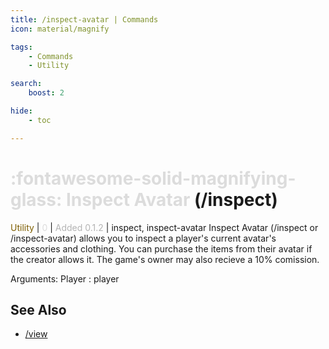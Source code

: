 ```yaml
---
title: /inspect-avatar | Commands
icon: material/magnify

tags:
    - Commands
    - Utility

search:
    boost: 2

hide:
    - toc

---
```

# <p style="color: rgb(220,220,220); display: inline;">:fontawesome-solid-magnifying-glass: Inspect Avatar</p> (/inspect)
<div style="display:inline;">
<p style="color: #7F5F02; display: inline;">Utility</p> | <p style="color: rgb(220,220,220); display: inline;">0</p> | <p style="color: rgb(180,180,180); display: inline;"> Added 0.1.2</p> | inspect, inspect-avatar
</div>
Inspect Avatar (/inspect or /inspect-avatar) allows you to inspect a player's current avatar's accessories and clothing. You can purchase the items from their avatar if the creator allows it. The game's owner may also recieve a 10% comission.

Arguments: Player : player

## See Also
* [/view](/Commands/specifics/view/)